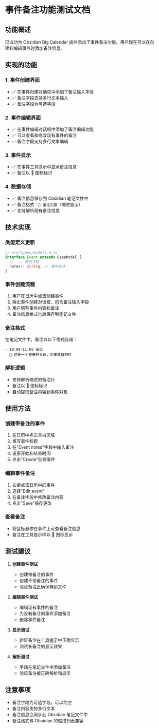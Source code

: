 # 事件备注功能测试文档

## 功能概述

已成功为 Obsidian Big Calendar 插件添加了事件备注功能。用户现在可以在创建和编辑事件时添加备注信息。

## 实现的功能

### 1. 事件创建界面
- ✅ 在事件创建对话框中添加了备注输入字段
- ✅ 备注字段支持多行文本输入
- ✅ 备注字段为可选字段

### 2. 事件编辑界面
- ✅ 在事件编辑对话框中添加了备注编辑功能
- ✅ 可以查看和修改现有事件的备注
- ✅ 备注字段支持多行文本编辑

### 3. 事件显示
- ✅ 在事件工具提示中显示备注信息
- ✅ 备注以 📝 图标标识

### 4. 数据存储
- ✅ 备注信息保存到 Obsidian 笔记文件中
- ✅ 备注格式：`📝 备注内容`（缩进显示）
- ✅ 支持解析现有备注信息

## 技术实现

### 类型定义更新
```typescript
// src/types/models.d.ts
interface Event extends BaseModel {
  // ... 其他字段
  notes?: string; // 事件备注
}
```

### 事件创建流程
1. 用户在日历中点击创建事件
2. 弹出事件创建对话框，包含备注输入字段
3. 用户填写事件内容和备注
4. 备注信息格式化后保存到笔记文件

### 备注格式
在笔记文件中，备注以以下格式存储：
```
- 10:00-11:00 会议
  📝 这是一个重要的会议，需要准备材料
```

### 解析逻辑
- 支持解析缩进的备注行
- 备注以 📝 图标标识
- 自动提取备注内容到事件对象

## 使用方法

### 创建带备注的事件
1. 在日历中点击空白区域
2. 填写事件标题
3. 在"Event notes"字段中输入备注
4. 设置开始和结束时间
5. 点击"Create"创建事件

### 编辑事件备注
1. 右键点击日历中的事件
2. 选择"Edit event"
3. 在备注字段中修改备注内容
4. 点击"Save"保存更改

### 查看备注
- 将鼠标悬停在事件上可查看备注信息
- 备注在工具提示中以 📝 图标显示

## 测试建议

1. **创建事件测试**
   - 创建带备注的事件
   - 创建不带备注的事件
   - 验证备注正确保存到文件

2. **编辑事件测试**
   - 编辑现有事件的备注
   - 为没有备注的事件添加备注
   - 删除事件备注

3. **显示测试**
   - 验证备注在工具提示中正确显示
   - 测试长备注的显示效果

4. **解析测试**
   - 手动在笔记文件中添加备注
   - 验证备注被正确解析和显示

## 注意事项

- 备注字段为可选字段，可以为空
- 备注内容支持多行文本
- 备注信息会同步到 Obsidian 笔记文件中
- 备注格式与 Obsidian 的缩进列表兼容
